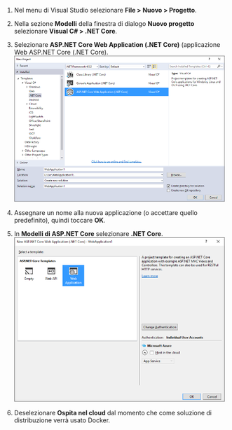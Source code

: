 1. Nel menu di Visual Studio selezionare **File > Nuovo > Progetto**. 

1. Nella sezione **Modelli** della finestra di dialogo **Nuovo progetto** selezionare **Visual C# > .NET Core**.

1. Selezionare **ASP.NET Core Web Application (.NET Core)** (applicazione Web ASP.NET Core (.NET Core). ![Finestra di dialogo Nuovo progetto](./media/vs-docker-create-aspnetcore-app/create-new-project.png)

1. Assegnare un nome alla nuova applicazione (o accettare quello predefinito), quindi toccare **OK**.

1. In **Modelli di ASP.NET Core** selezionare **.NET Core**. ![Finestra di dialogo Nuovo progetto ASP.NET](./media/vs-docker-create-aspnetcore-app/aspnet-core-template.png)

1. Deselezionare **Ospita nel cloud** dal momento che come soluzione di distribuzione verrà usato Docker.

<!---HONumber=AcomDC_0622_2016-->